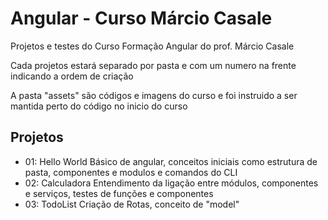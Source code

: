 # Angular - Curso Márcio Casale

Projetos e testes do Curso Formação Angular do prof. Márcio Casale 

Cada projetos estará separado por pasta e com um numero na frente indicando a ordem de criação

A pasta "assets" são códigos e imagens do curso e foi instruido a ser mantida perto do código no inicio do curso

## Projetos

- 01: Hello World
Básico de angular, conceitos iniciais como estrutura de pasta, componentes e modulos e comandos do CLI
- 02: Calculadora
Entendimento da ligação entre módulos, componentes e serviços, testes de funções e componentes
- 03: TodoList
Criação de Rotas, conceito de "model"
